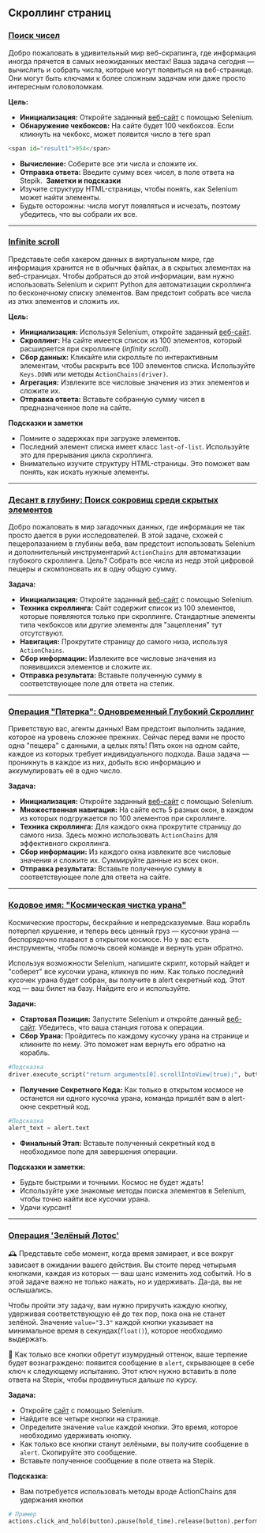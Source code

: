 ## Скроллинг страниц

### [Поиск чисел](https://github.com/vypiemzalyubov/qa-automation/blob/main/Selenium/Selenium%20Python/3.%20Page%20Scrolling/task_1.py)

Добро пожаловать в удивительный мир веб-скрапинга, где информация иногда прячется в самых неожиданных местах! Ваша задача сегодня — вычислить и собрать числа, которые могут появиться на веб-странице. Они могут быть ключами к более сложным задачам или даже просто интересным головоломкам.

**Цель:**
- **Инициализация:** Откройте заданный [веб-сайт](https://parsinger.ru/scroll/2/index.html) с помощью Selenium.
- **Обнаружение чекбоксов:** На сайте будет 100 чекбоксов. Если кликнуть на чекбокс, может появится число в теге span 
```python
​​​​​​​<span id="result1">954</span>
```
- **Вычисление:** Соберите все эти числа и сложите их. 
- **Отправка ответа:** Введите сумму всех чисел, в поле ответа на Stepik.
​​
**Заметки и подсказки**
- Изучите структуру HTML-страницы, чтобы понять, как Selenium может найти элементы.
- Будьте осторожны: числа могут появляться и исчезать, поэтому убедитесь, что вы собрали их все.

---

### [Infinite scroll](https://github.com/vypiemzalyubov/qa-automation/blob/main/Selenium/Selenium%20Python/3.%20Page%20Scrolling/task_2.py)

Представьте себя хакером данных в виртуальном мире, где информация хранится не в обычных файлах, а в скрытых элементах на веб-страницах. Чтобы добраться до этой информации, вам нужно использовать Selenium и скрипт Python для автоматизации скроллинга по бесконечному списку элементов. Вам предстоит собрать все числа из этих элементов и сложить их.

**Цель:**
- **Инициализация:** Используя Selenium, откройте заданный [веб-сайт](https://parsinger.ru/infiniti_scroll_1/).
- **Скроллинг:** На сайте имеется список из 100 элементов, который расширяется при скроллинге (*infinity scroll*).
- **Сбор данных:** Кликайте или скролльте по интерактивным элементам, чтобы раскрыть все 100 элементов списка. Используйте `Keys.DOWN` или методы `ActionChains(driver)`.
- **Агрегация:** Извлеките все числовые значения из этих элементов и сложите их.
- **Отправка ответа:** Вставьте собранную сумму чисел в предназначенное поле на сайте.

**Подсказки и заметки**
- Помните о задержках при загрузке элементов.
- Последний элемент списка имеет класс `last-of-list`. Используйте это для прерывания цикла скроллинга.
- Внимательно изучите структуру HTML-страницы. Это поможет вам понять, как искать нужные элементы.

---

### [Десант в глубину: Поиск сокровищ среди скрытых элементов](https://github.com/vypiemzalyubov/qa-automation/blob/main/Selenium/Selenium%20Python/3.%20Page%20Scrolling/task_3.py)

Добро пожаловать в мир загадочных данных, где информация не так просто дается в руки исследователей. В этой задаче, схожей с пещеролазанием в глубины веба, вам предстоит использовать Selenium и дополнительный инструментарий `ActionChains` для автоматизации глубокого скроллинга. Цель? Собрать все числа из недр этой цифровой пещеры и скомпоновать их в одну общую сумму.

**Задача:**
- **Инициализация:** Откройте заданный [веб-сайт](https://parsinger.ru/infiniti_scroll_2/) с помощью Selenium.
- **Техника скроллинга:** Сайт содержит список из 100 элементов, которые появляются только при скроллинге. Стандартные элементы типа чекбоксов или другие элементы для "зацепления" тут отсутствуют.
- **Навигация:** Прокрутите страницу до самого низа, используя `ActionChains`.
- **Сбор информации:** Извлеките все числовые значения из появившихся элементов и сложите их.
- **Отправка результата:** Вставьте полученную сумму в соответствующее поле для ответа на степик.

---

### [Операция "Пятерка": Одновременный Глубокий Скроллинг](https://github.com/vypiemzalyubov/qa-automation/blob/main/Selenium/Selenium%20Python/3.%20Page%20Scrolling/task_4.py)

Приветствую вас, агенты данных! Вам предстоит выполнить задание, которое на уровень сложнее прежних. Сейчас перед вами не просто одна "пещера" с данными, а целых пять! Пять окон на одном сайте, каждое из которых требует индивидуального подхода. Ваша задача — проникнуть в каждое из них, добыть всю информацию и аккумулировать её в одно число.

**Задача:**
- **Инициализация:** Откройте заданный [веб-сайт](https://parsinger.ru/infiniti_scroll_3/) с помощью Selenium.
- **Множественная навигация:** На сайте есть 5 разных окон, в каждом из которых подгружается по 100 элементов при скроллинге.
- **Техника скроллинга:** Для каждого окна прокрутите страницу до самого низа. Здесь можно использовать `ActionChains` для эффективного скроллинга.
- **Сбор информации:** Из каждого окна извлеките все числовые значения и сложите их. Суммируйте данные из всех окон.
- **Отправка результата:** Вставьте полученную сумму в соответствующее поле для ответа на сайте.

---

### [Кодовое имя: "Космическая чистка урана"](https://github.com/vypiemzalyubov/qa-automation/blob/main/Selenium/Selenium%20Python/3.%20Page%20Scrolling/task_5.py)

Космические просторы, бескрайние и непредсказуемые. Ваш корабль потерпел крушение, и теперь весь ценный груз — кусочки урана — беспорядочно плавают в открытом космосе. Но у вас есть инструменты, чтобы помочь своей команде и вернуть уран обратно.

Используя возможности Selenium, напишите скрипт, который найдет и "соберет" все кусочки урана, кликнув по ним. Как только последний кусочек урана будет собран, вы получите в alert секретный код. Этот код — ваш билет на базу. Найдите его и используйте.

**Задачи:**
- **Стартовая Позиция:** Запустите Selenium и откройте данный [веб-сайт](https://parsinger.ru/selenium/5.7/1/index.html). Убедитесь, что ваша станция готова к операции.
- **Сбор Урана:** Пройдитесь по каждому кусочку урана на странице и кликните по нему. Это поможет нам вернуть его обратно на корабль.
```python
#Подсказка
driver.execute_script("return arguments[0].scrollIntoView(true);", button)
```
- **Получение Секретного Кода:** Как только в открытом космосе не останется ни одного кусочка урана, команда пришлёт вам в alert-окне секретный код.
```python
#Подсказка
alert_text = alert.text
```
- **Финальный Этап:** Вставьте полученный секретный код в необходимое поле для завершения операции.

**Подсказки и заметки:**
- Будьте быстрыми и точными. Космос не будет ждать!
- Используйте уже знакомые методы поиска элементов в Selenium, чтобы точно найти все кусочки урана.
- Удачи курсант!

---

### [Операция 'Зелёный Лотос'](https://github.com/vypiemzalyubov/qa-automation/blob/main/Selenium/Selenium%20Python/3.%20Page%20Scrolling/task_6.py)

🕰️ Представьте себе момент, когда время замирает, и все вокруг зависает в ожидании вашего действия. Вы стоите перед четырьмя кнопками, каждая из которых — ваш шанс изменить ход событий. Но в этой задаче важно не только нажать, но и удерживать. Да-да, вы не ослышались. 

Чтобы пройти эту задачу, вам нужно приручить каждую кнопку, удерживая соответствующую её до тех пор, пока она не станет зелёной. Значение `value="3.3"` каждой кнопки указывает на минимальное время в секундах(`float()`), которое необходимо выдержать.

🔮 Как только все кнопки обретут изумрудный оттенок, ваше терпение будет вознаграждено: появится сообщение в `alert`, скрывающее в себе ключ к следующему испытанию. Этот ключ нужно вставить в поле ответа на Stepiк, чтобы продвинуться дальше по курсу.

**Задача:**
- Откройте [сайт](https://parsinger.ru/selenium/5.7/5/index.html) с помощью Selenium.
- Найдите все четыре кнопки на странице.
- Определите значение `value` каждой кнопки. Это время, которое необходимо удерживать кнопку.
- Как только все кнопки станут зелёными, вы получите сообщение в `alert`. Скопируйте это сообщение.
- Вставьте полученное сообщение в поле ответа на Stepik.
 
**Подсказка:**
- Вам потребуется использовать методы вроде ActionChains для удержания кнопки
```python
# Пример
actions.click_and_hold(button).pause(hold_time).release(button).perform()
```

